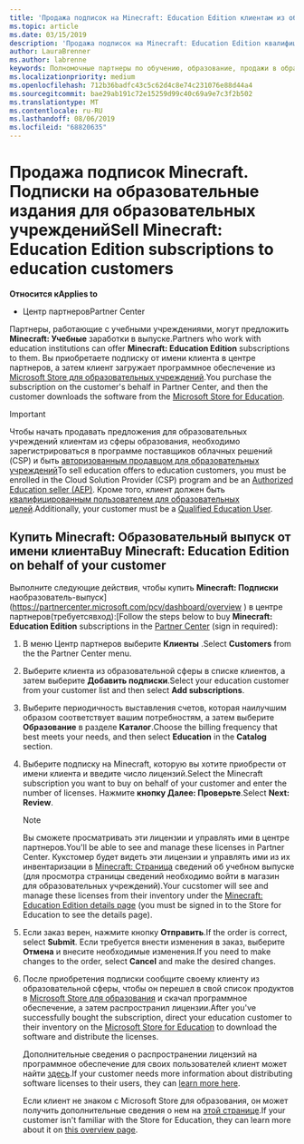 ```yaml
---
title: 'Продажа подписок на Minecraft: Education Edition клиентам из образовательной сферы'
ms.topic: article
ms.date: 03/15/2019
description: 'Продажа подписок на Minecraft: Education Edition квалифицированным клиентам из образовательной сферы.'
author: LauraBrenner
ms.author: labrenne
keywords: Полномочные партнеры по обучению, образование, продажи в образовательных учреждений, школы
ms.localizationpriority: medium
ms.openlocfilehash: 712b36badfc43c5c62d4c8e74c231076e88d44a4
ms.sourcegitcommit: bae29ab191c72e15259d99c40c69a9e7c3f2b502
ms.translationtype: MT
ms.contentlocale: ru-RU
ms.lasthandoff: 08/06/2019
ms.locfileid: "68820635"
---
```

# <a name="sell-minecraft-education-edition-subscriptions-to-education-customers"></a><span data-ttu-id="d05d8-104">Продажа подписок Minecraft. Подписки на образовательные издания для образовательных учреждений</span><span class="sxs-lookup"><span data-stu-id="d05d8-104">Sell Minecraft: Education Edition subscriptions to education customers</span></span>

<span data-ttu-id="d05d8-105">**Относится к**</span><span class="sxs-lookup"><span data-stu-id="d05d8-105">**Applies to**</span></span>

-  <span data-ttu-id="d05d8-106">Центр партнеров</span><span class="sxs-lookup"><span data-stu-id="d05d8-106">Partner Center</span></span>

<span data-ttu-id="d05d8-107">Партнеры, работающие с учебными учреждениями, могут предложить **Minecraft: Учебные** заработки в выпуске.</span><span class="sxs-lookup"><span data-stu-id="d05d8-107">Partners who work with education institutions can offer **Minecraft: Education Edition** subscriptions to them.</span></span> <span data-ttu-id="d05d8-108">Вы приобретаете подписку от имени клиента в центре партнеров, а затем клиент загружает программное обеспечение из [Microsoft Store для образовательных учреждений](https://educationstore.microsoft.com).</span><span class="sxs-lookup"><span data-stu-id="d05d8-108">You purchase the subscription on the customer's behalf in Partner Center, and then the customer downloads the software from the [Microsoft Store for Education](https://educationstore.microsoft.com).</span></span> 

>[!IMPORTANT]
><span data-ttu-id="d05d8-109">Чтобы начать продавать предложения для образовательных учреждений клиентам из сферы образования, необходимо зарегистрироваться в программе поставщиков облачных решений (CSP) и быть [авторизованным продавцом для образовательных учреждений](https://www.mepn.com)</span><span class="sxs-lookup"><span data-stu-id="d05d8-109">To sell education offers to education customers, you must be enrolled in the Cloud Solution Provider (CSP) program and be an [Authorized Education seller (AEP)](https://www.mepn.com).</span></span> <span data-ttu-id="d05d8-110">Кроме того, клиент должен быть [квалифицированным пользователем для образовательных целей](https://www.microsoftvolumelicensing.com/DocumentSearch.aspx?Mode=3&DocumentTypeId=7).</span><span class="sxs-lookup"><span data-stu-id="d05d8-110">Additionally, your customer must be a [Qualified Education User](https://www.microsoftvolumelicensing.com/DocumentSearch.aspx?Mode=3&DocumentTypeId=7).</span></span>  

 
## <a name="buy-minecraft-education-edition-on-behalf-of-your-customer"></a><span data-ttu-id="d05d8-111">Купить **Minecraft: Образовательный** выпуск от имени клиента</span><span class="sxs-lookup"><span data-stu-id="d05d8-111">Buy **Minecraft: Education Edition** on behalf of your customer</span></span>

<span data-ttu-id="d05d8-112">Выполните следующие действия, чтобы купить **Minecraft: Подписки** наобразователь-выпуск](https://partnercenter.microsoft.com/pcv/dashboard/overview
) в центре партнеров(требуетсявход):[</span><span class="sxs-lookup"><span data-stu-id="d05d8-112">Follow the steps below to buy **Minecraft: Education Edition** subscriptions in the [Partner Center](https://partnercenter.microsoft.com/pcv/dashboard/overview
) (sign in required):</span></span>

  1.  <span data-ttu-id="d05d8-113">В меню Центр партнеров выберите **Клиенты** .</span><span class="sxs-lookup"><span data-stu-id="d05d8-113">Select **Customers** from the the Partner Center menu.</span></span>
  
  2.  <span data-ttu-id="d05d8-114">Выберите клиента из образовательной сферы в списке клиентов, а затем выберите **Добавить подписки**.</span><span class="sxs-lookup"><span data-stu-id="d05d8-114">Select your education customer from your customer list and then select **Add subscriptions**.</span></span>
  
  3.  <span data-ttu-id="d05d8-115">Выберите периодичность выставления счетов, которая наилучшим образом соответствует вашим потребностям, а затем выберите **Образование** в разделе **Каталог**.</span><span class="sxs-lookup"><span data-stu-id="d05d8-115">Choose the billing frequency that best meets your needs, and then select **Education** in the **Catalog** section.</span></span>

  4.  <span data-ttu-id="d05d8-116">Выберите подписку на Minecraft, которую вы хотите приобрести от имени клиента и введите число лицензий.</span><span class="sxs-lookup"><span data-stu-id="d05d8-116">Select the Minecraft subscription you want to buy on behalf of your customer and enter the number of licenses.</span></span> <span data-ttu-id="d05d8-117">Нажмите **кнопку Далее: Проверьте**.</span><span class="sxs-lookup"><span data-stu-id="d05d8-117">Select **Next: Review**.</span></span>

      >[!NOTE]
      ><span data-ttu-id="d05d8-118">Вы сможете просматривать эти лицензии и управлять ими в центре партнеров.</span><span class="sxs-lookup"><span data-stu-id="d05d8-118">You'll be able to see and manage these licenses in Partner Center.</span></span> <span data-ttu-id="d05d8-119">Кукстомер будет видеть эти лицензии и управлять ими из их инвентаризации в [Minecraft: Страница](https://educationstore.microsoft.com/store/details/minecraft-education-edition/9nblggh4r2r6) сведений об учебном выпуске (для просмотра страницы сведений необходимо войти в магазин для образовательных учреждений).</span><span class="sxs-lookup"><span data-stu-id="d05d8-119">Your cucstomer will see and manage these licenses from their inventory under the [Minecraft: Education Edition details page](https://educationstore.microsoft.com/store/details/minecraft-education-edition/9nblggh4r2r6) (you must be signed in to the Store for Education to see the details page).</span></span> 

  5.  <span data-ttu-id="d05d8-120">Если заказ верен, нажмите кнопку **Отправить**.</span><span class="sxs-lookup"><span data-stu-id="d05d8-120">If the order is correct, select **Submit**.</span></span> <span data-ttu-id="d05d8-121">Если требуется внести изменения в заказ, выберите **Отмена** и внесите необходимые изменения.</span><span class="sxs-lookup"><span data-stu-id="d05d8-121">If you need to make changes to the order, select **Cancel** and make the desired changes.</span></span>   

  6.  <span data-ttu-id="d05d8-122">После приобретения подписки сообщите своему клиенту из образовательной сферы, чтобы он перешел в свой список продуктов в [Microsoft Store для образования](https://educationstore.microsoft.com) и скачал программное обеспечение, а затем распространил лицензии.</span><span class="sxs-lookup"><span data-stu-id="d05d8-122">After you've successfully bought the subscription, direct your education customer to their inventory on the [Microsoft Store for Education](https://educationstore.microsoft.com) to download the software and distribute the licenses.</span></span>

      <span data-ttu-id="d05d8-123">Дополнительные сведения о распространении лицензий на программное обеспечение для своих пользователей клиент может найти [здесь](https://docs.microsoft.com/education/windows/school-get-minecraft#distribute-minecraft).</span><span class="sxs-lookup"><span data-stu-id="d05d8-123">If your customer needs more information about distributing software licenses to their users, they can [learn more here](https://docs.microsoft.com/education/windows/school-get-minecraft#distribute-minecraft).</span></span>  
  
      <span data-ttu-id="d05d8-124">Если клиент не знаком с Microsoft Store для образования, он может получить дополнительные сведения о нем на [этой странице](https://docs.microsoft.com/microsoft-store/windows-store-for-business-overview).</span><span class="sxs-lookup"><span data-stu-id="d05d8-124">If your customer isn't familiar with the Store for Education, they can learn more about it on [this overview page](https://docs.microsoft.com/microsoft-store/windows-store-for-business-overview).</span></span>  

      

